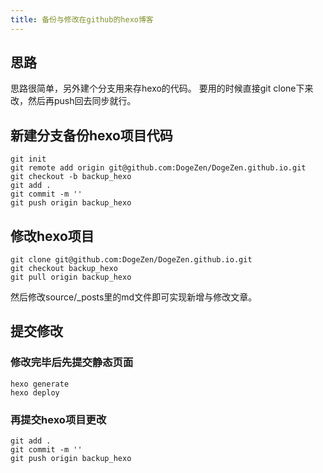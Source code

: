 ```yaml
---
title: 备份与修改在github的hexo博客
---
```

## 思路
思路很简单，另外建个分支用来存hexo的代码。
要用的时候直接git clone下来改，然后再push回去同步就行。
## 新建分支备份hexo项目代码
```
git init 
git remote add origin git@github.com:DogeZen/DogeZen.github.io.git
git checkout -b backup_hexo
git add .
git commit -m ''
git push origin backup_hexo
```
## 修改hexo项目
```
git clone git@github.com:DogeZen/DogeZen.github.io.git
git checkout backup_hexo
git pull origin backup_hexo
```
然后修改source/_posts里的md文件即可实现新增与修改文章。

## 提交修改
### 修改完毕后先提交静态页面
```
hexo generate
hexo deploy
```
### 再提交hexo项目更改
```
git add .
git commit -m ''
git push origin backup_hexo
```


